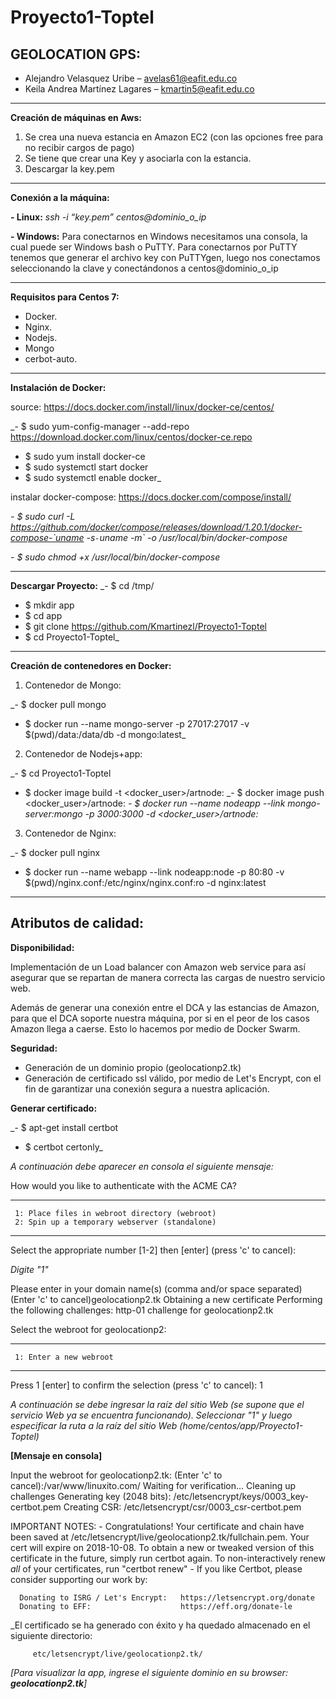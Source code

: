 # Proyecto1-Toptel

**GEOLOCATION GPS:**
------------------------------------------------------------------------------------

- Alejandro Velasquez Uribe – avelas61@eafit.edu.co
- Keila Andrea Martínez Lagares – kmartin5@eafit.edu.co

-------------------------------------------------------------------------------------
**Creación de máquinas en Aws:**
1) Se crea una nueva estancia en Amazon EC2 (con las opciones free para no recibir cargos de pago)
2)	Se tiene que crear una Key y asociarla con la estancia.
3)	Descargar la key.pem

--------------------------------------------------------------------------------------
**Conexión a la máquina:**

**- Linux:**
_ssh -i “key.pem” centos@dominio_o_ip_

**- Windows:**
Para conectarnos en Windows necesitamos una consola, la cual puede ser Windows bash o PuTTY.
Para conectarnos por PuTTY tenemos que generar el archivo key con PuTTYgen, luego nos conectamos seleccionando la clave y conectándonos a centos@dominio_o_ip

------------------------------------------------------------------------------------------------
**Requisitos para Centos 7:**
- Docker.
- Nginx.
- Nodejs.
- Mongo
- cerbot-auto.

-----------------------------------------------------------------------------------------------
**Instalación de Docker:**

 source: https://docs.docker.com/install/linux/docker-ce/centos/

 _- $ sudo yum-config-manager --add-repo https://download.docker.com/linux/centos/docker-ce.repo
  - $ sudo yum install docker-ce
  - $ sudo systemctl start docker
  - $ sudo systemctl enable docker_

 instalar docker-compose: https://docs.docker.com/compose/install/

 _- $ sudo curl -L https://github.com/docker/compose/releases/download/1.20.1/docker-compose-`uname -s`-`uname -m` -o             /usr/local/bin/docker-compose_

 _- $ sudo chmod +x /usr/local/bin/docker-compose_

------------------------------------------------------------------------------------------------
**Descargar Proyecto:**
 _- $ cd /tmp/
  - $ mkdir app
  - $ cd app
  - $ git clone https://github.com/Kmartinezl/Proyecto1-Toptel
  - $ cd Proyecto1-Toptel_
 
 ---------------------------------------------------------------------------------------------------
**Creación de contenedores en Docker:**

1. Contenedor de Mongo:

 _- $ docker pull mongo
  - $ docker run --name mongo-server -p 27017:27017 -v $(pwd)/data:/data/db -d mongo:latest_

2. Contenedor de Nodejs+app:

 _- $ cd Proyecto1-Toptel
  - $ docker image build -t <docker_user>/artnode:<version>
 _- $ docker image push <docker_user>/artnode:<version>
 _- $ docker run --name nodeapp --link mongo-server:mongo -p 3000:3000 -d <docker_user>/artnode:<version>_
 
3. Contenedor de Nginx:

_- $ docker pull nginx
 - $ docker run --name webapp --link nodeapp:node -p 80:80 -v $(pwd)/nginx.conf:/etc/nginx/nginx.conf:ro -d nginx:latest

-------------------------------------------------------------------------------------------------
**Atributos de calidad:**
----------------------------------------------------------------------------------------

 **Disponibilidad:**

   Implementación de un Load balancer con Amazon web service para así asegurar que se repartan de manera correcta las cargas    de nuestro servicio web.
 
   Además de generar una conexión entre el DCA y las estancias de Amazon, para que el DCA soporte nuestra máquina, por si en    el peor de los casos Amazon llega a caerse. Esto lo hacemos por medio de Docker Swarm.


 **Seguridad:**

  - Generación de un dominio propio (geolocationp2.tk)
  - Generación de certificado ssl válido, por medio de Let's Encrypt, con el fin de garantizar una conexión segura a nuestra     aplicación.

  **Generar certificado:**
 
  _- $ apt-get install certbot
   - $ certbot certonly_
  
  
  _A continuación debe aparecer en consola el siguiente mensaje:_
  
   How would you like to authenticate with the ACME CA?
   
  -------------------------------------------------------------------------------
     1: Place files in webroot directory (webroot)
     2: Spin up a temporary webserver (standalone)
   
  -------------------------------------------------------------------------------
   Select the appropriate number [1-2] then [enter] (press 'c' to cancel): 
  
  _Digite "1"_
  
   Please enter in your domain name(s) (comma and/or space separated)  (Enter 'c'
   to cancel)geolocationp2.tk
   Obtaining a new certificate
   Performing the following challenges:
   http-01 challenge for geolocationp2.tk


   Select the webroot for geolocationp2:
   
  -------------------------------------------------------------------------------
     1: Enter a new webroot
   
  -------------------------------------------------------------------------------
   Press 1 [enter] to confirm the selection (press 'c' to cancel): 1
  
  _A continuación se debe ingresar la raíz del sitio Web (se supone que el servicio Web ya se encuentra funcionando).          Seleccionar "1" y luego especificar la ruta a la raíz del sitio Web (home/centos/app/Proyecto1-Toptel)_
  
  
   **[Mensaje en consola]**
  
   Input the webroot for geolocationp2.tk: (Enter 'c' to cancel):/var/www/linuxito.com/
   Waiting for verification...
   Cleaning up challenges
   Generating key (2048 bits): /etc/letsencrypt/keys/0003_key-certbot.pem
   Creating CSR: /etc/letsencrypt/csr/0003_csr-certbot.pem

   IMPORTANT NOTES:
    - Congratulations! Your certificate and chain have been saved at
      /etc/letsencrypt/live/geolocationp2.tk/fullchain.pem.
      Your cert will expire on 2018-10-08. To obtain a new or tweaked
      version of this certificate in the future, simply run certbot
      again. To non-interactively renew *all* of your certificates, run
      "certbot renew"
    - If you like Certbot, please consider supporting our work by:

      Donating to ISRG / Let's Encrypt:   https://letsencrypt.org/donate
      Donating to EFF:                    https://eff.org/donate-le
  
  
  _El certificado se ha generado con éxito y ha quedado almacenado en el siguiente directorio: 
  
         etc/letsencrypt/live/geolocationp2.tk/
  
  
 _[Para visualizar la app, ingrese el siguiente dominio en su browser: **geolocationp2.tk**]_ 


